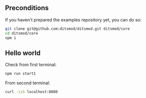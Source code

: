 ## Preconditions

If you haven't prepared the examples repository yet, you can do so:

```bash
git clone git@github.com:ditsmod/ditsmod.git ditsmod/core
cd ditsmod/core
npm i
```

## Hello world

Check from first terminal:

```bash
npm run start1
```

From second terminal:

```bash
curl -isS localhost:8080
```
